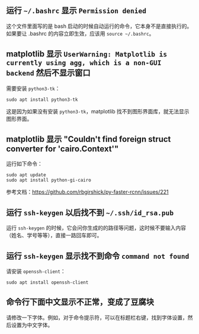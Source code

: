 ## 运行 `~/.bashrc` 显示 `Permission denied`

这个文件里面写的是 bash 启动的时候自动运行的命令，它本身不是直接执行的。如果要让 .bashrc 的内容立即生效，应该用 `source ~/.bashrc`。

## matplotlib 显示 `UserWarning: Matplotlib is currently using agg, which is a non-GUI backend` 然后不显示窗口

需要安装 `python3-tk`：

```shell
sudo apt install python3-tk
```

这是因为如果没有安装 `python3-tk`，matplotlib 找不到图形界面库，就无法显示图形界面。

## matplotlib 显示 "Couldn't find foreign struct converter for 'cairo.Context'"

运行如下命令：

```shell
sudo apt update
sudo apt install python-gi-cairo
```

参考文档：<https://github.com/rbgirshick/py-faster-rcnn/issues/221>

## 运行 `ssh-keygen` 以后找不到 `~/.ssh/id_rsa.pub`

运行 `ssh-keygen` 的时候，它会问你生成的的路径等问题，这时候不要输入内容（姓名、学号等等），直接一路回车即可。


## 运行 `ssh-keygen` 显示找不到命令 `command not found`

请安装 `openssh-client`：

```shell
sudo apt install openssh-client
```

## 命令行下面中文显示不正常，变成了豆腐块

请修改一下字体。例如，对于命令提示符，可以在标题栏右键，找到字体设置，然后设置为中文字体。